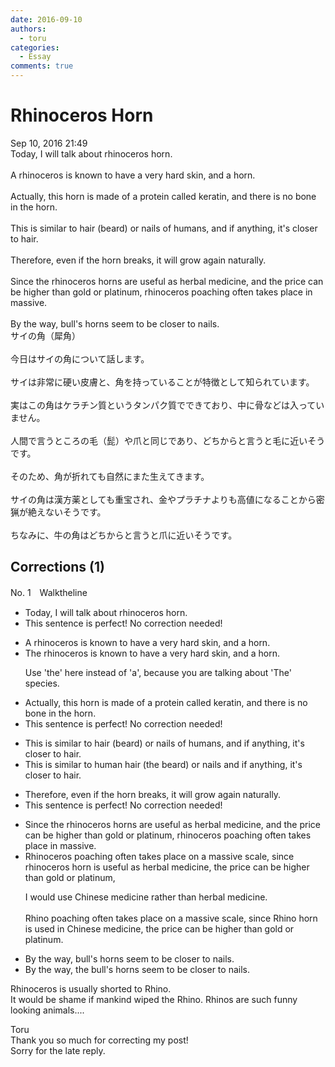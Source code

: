 ```yaml
---
date: 2016-09-10
authors:
  - toru
categories:
  - Essay
comments: true
---
```


# Rhinoceros Horn
<div class="date">Sep 10, 2016 21:49</div>
<div id="post"><div id="body_show_ori">
Today, I will talk about rhinoceros horn.<br/><br/>A rhinoceros is known to have a very hard skin, and a horn.<br/><br/>Actually, this horn is made of a protein called keratin, and there is no bone in the horn.<br/><br/>This is similar to hair (beard) or nails of humans, and if anything, it's closer to hair.<br/><br/>Therefore, even if the horn breaks, it will grow again naturally.<br/><br/>Since the rhinoceros horns are useful as herbal medicine, and the price can be higher than gold or platinum, rhinoceros poaching often takes place in massive.<br/><br/>By the way, bull's horns seem to be closer to nails.
</div></div>

<!-- more -->

<div id="post_ja"><div id="body_show_mo">
サイの角（犀角）<br/><br/>今日はサイの角について話します。<br/><br/>サイは非常に硬い皮膚と、角を持っていることが特徴として知られています。<br/><br/>実はこの角はケラチン質というタンパク質でできており、中に骨などは入っていません。<br/><br/>人間で言うところの毛（髭）や爪と同じであり、どちからと言うと毛に近いそうです。<br/><br/>そのため、角が折れても自然にまた生えてきます。<br/><br/>サイの角は漢方薬としても重宝され、金やプラチナよりも高値になることから密猟が絶えないそうです。<br/><br/>ちなみに、牛の角はどちからと言うと爪に近いそうです。
</div></div>

## Corrections (1)
<div id="block"><div class="first_name"> No. 1　<span class="just_name">Walktheline</span></div><div id="block2">
<ul class="correction_field">
<li class="incorrect">Today, I will talk about rhinoceros horn.</li>
<li class="corrected perfect">This sentence is perfect! No correction needed!</li>
</ul>
<ul class="correction_field">
<li class="incorrect">A rhinoceros is known to have a very hard skin, and a horn.</li>
<li class="corrected correct">
<span class="f_blue">The </span>rhinoceros is known to have a very hard skin, and a horn.
<p class="correction_comment">Use 'the' here instead of 'a', because you are talking about 'The' species.</p>
</li>
</ul>
<ul class="correction_field">
<li class="incorrect">Actually, this horn is made of a protein called keratin, and there is no bone in the horn.</li>
<li class="corrected perfect">This sentence is perfect! No correction needed!</li>
</ul>
<ul class="correction_field">
<li class="incorrect">This is similar to hair (beard) or nails of humans, and if anything, it's closer to hair.</li>
<li class="corrected correct">
This is similar to human hair (<span class="f_blue">the </span>beard) or nails and if anything, it's closer to hair.
</li>
</ul>
<ul class="correction_field">
<li class="incorrect">Therefore, even if the horn breaks, it will grow again naturally.</li>
<li class="corrected perfect">This sentence is perfect! No correction needed!</li>
</ul>
<ul class="correction_field">
<li class="incorrect">Since the rhinoceros horns are useful as herbal medicine, and the price can be higher than gold or platinum, rhinoceros poaching often takes place in massive.</li>
<li class="corrected correct">
 Rhinoceros poaching often takes place <span class="f_blue">on a</span> massive <span class="f_blue">scale, </span>since rhinoceros horn<span class="f_blue"> is </span>useful as herbal medicine, the price can be higher than gold or platinum,
<p class="correction_comment">I would use Chinese medicine rather than herbal medicine.<br/><br/>Rhino poaching often takes place on a massive scale, since Rhino horn is used in Chinese medicine, the price can be higher than gold or platinum.</p>
</li>
</ul>
<ul class="correction_field">
<li class="incorrect">By the way, bull's horns seem to be closer to nails.</li>
<li class="corrected correct">
By the way, <span class="f_blue">the </span>bull's horns seem to be closer to nails.
</li>
</ul>
<p class="comment_small">
 Rhinoceros is usually shorted to Rhino.
 <br/>
 It would be shame if mankind wiped the Rhino. Rhinos are such funny looking animals....
</p>

</div><div class="name"><span class="just_name">Toru</span><br>
Thank you so much for correcting my post!<br/>Sorry for the late reply.
</div>
</div>
